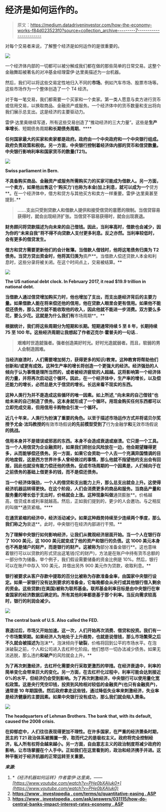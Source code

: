 # 经济是如何运作的。

> 原文：<https://medium.datadriveninvestor.com/how-the-economy-works-f84d023523f0?source=collection_archive---------7----------------------->

对每个交易者来说，了解整个经济是如何运作的是很重要的。

![](img/381d1b0f04b40c05f458c20a01e22e6b.png)

一个经济体内部的一切都可以被分解成我们都在做的那些简单的日常交易。这整个金融舞蹈被著名的对冲基金经理雷伊·达里奥描述为一台机器。

然后，我们可以将这些交易定性地归入不同的**市场**。例如汽车市场、股票市场等。这些市场作为一个整体创造了一个 T4 经济。

对于每一笔交易，我们都需要一个买家和一个卖家。第一类人愿意与卖方进行货币或信用交易，以换取商品、金融资产或服务。一个经济体中的货币数量和支出将向我们展示总支出。这是经济的主要驱动力。

雷伊·达里奥继续写道，所有这些交易创造了“推动经济的三大力量”。这些是**生产率增长**、短期债务周期**和长期债务周期**。****

**任何国家最大的买家和卖家都是政府。政府由一个中央政府和一个中央银行组成。政府负责政策和税收。另一方面，中央银行控制着经济体内部的货币和信贷数量。中央银行影响利率和国家货币的数量(T21)。**

**![](img/0fe639f76c2e0c15a36a581e8a56b25e.png)**

**Swiss parliament in Bern.**

**不具备购买商品、金融资产或服务所需购买力的买家可能成为借款人。另一方面，一个卖方，如果他出售这个‘购买力’(也称为本金)加上利息，就可以成为一个**贷方**。在一个经济体中，借方和贷方与其他买方和卖方一样重要。雷伊·达里奥甚至提到..**

> **……支出只受到贷款人和借款人提供和接受信贷的意愿的限制。当信贷容易获得时，就会出现经济扩张。当信贷不容易获得时，就会出现衰退。**

**财务顾问将贷款描述为向未来的自己借钱。因此，当利率高时，借款也会减少，因为你的“未来自我”将不得不向贷款人支付更多利息。反之亦然。当利率较低时，会有更多的借贷发生。**

**借方和贷方需要更新他们的会计账簿。当借款人借钱时，他将这笔债务归类为 T2 债务。当贷方贷出资金时，他将其归类为**资产**。当借款人偿还贷款人本金和利息时，这些分录将被关闭。在这个时间点上，交易被结算。**

**![](img/b4088168f1da51f2e8acfde1241bd50d.png)**

**The US national debt clock. In February 2017, it read $19.9 trillion in national debt.**

**当借款人通过信贷增加购买力时，他也增加了支出，而支出是经济背后的主要力量。如果借款人能在将来偿还他的信用，他在贷款人眼里会更有信用。如果他不能偿还债务，那么贷方就不能收取他的收入，因此他就不能进一步消费。双方要么多花，要么少花。这就是为什么我们有**市场周期**。**

**根据统计，我们将这些周期分为短期和长期。短期通常持续 5 至 8 年，长期持续 75 至 100 年。这些经济周期让我想起了作者迈克尔·霍普夫的一句话..**

> **艰难时世造就强者。强者创造美好时光。好时光造就弱者。而且，软弱的男人会制造困难。**

**当经济崩溃时，人们需要增加努力，获得更多的知识/教育。这种教育将帮助他们创新和/或更有成效。这种生产率的增长将创造一个更强大的经济。经济强劲的人倾向于认为事情是理所当然的，或者被经济疲软的人超越。这将影响第一个经济体的力量，并将再次启动这个循环。因此，在一个经济体中，生产率的增长，以及偿还能力的增长，必然总是大于信贷的增长。长远来看不现实的东西。**

**这种人类行为并不是造成这些循环的唯一因素。如上所述,“向未来的自己借钱”也给未来的自己制造了债务。这本身就形成了一个循环。用现金购买任何东西都可以立即完成交易，但用信用卡购物会引发一个循环。**

**近几十年来，人类行为扮演了重要的角色。以至于描述市场运作方式并将诺贝尔奖授予尤金·法玛教授的**有效市场假说**的先前模型受到了**行为金融学**和**无效市场假说**的挑战。**

**信用本身并不是错误或邪恶的东西。本身不会造成衰退或崩溃。它只是一个工具。当一个人用信贷为企业融资时，如果我们把创业风险放在一边，他会期望赚得更多，从而能够偿还债务。另一方面，如果它会资助一个人去一个充满异国情调的目的地度假，这是西方世界许多人曾经做过的事情，那么他就不指望他的支出会有回报，因此也就没有能力偿还他的债务。促成市场周期的一个因素是，人们倾向于在之前债务的基础上借更多的钱，而不是偿还债务。**

**当一个经济体强劲，一个人的借贷和支出能力上升，那么总支出就会上升。这使得经济机器运转得更快。在这个阶段，人们会消费更多的商品和服务。当商品产量和服务量的增长低于支出时，价格就会上涨。这种现象叫做**通货膨胀**。价格越高，借贷成本或利率就越高。然后，正如我们提到的，更少的人会邀功。与之相反的叫做**通货紧缩。****

**在通货紧缩的经济中，经济活动减少。如果这种趋势持续至少连续两个季度，那么我们称之为**衰退**。此时，中央银行在经济内部进行干预。**

**为了理解中央银行如何影响经济，让我们从微观经济层面开始。当一个人在银行存了 1000 美元，这 1000 美元就变成了他的资产和银行的负债。这 1000 美元本身也不再是储户的财产，而是银行的财产。这被称为**部分准备金银行**。这也意味着银行可以以贷款的形式贷出这笔钱(它的财产)，方法是在账户中持有货币总额的一部分作为储备。举个例子，我们假设需要储备的资金比例是 10%。然后，银行可以在账户中存入 100 美元，并借出另外 900 美元作为贷款，收取利息。**

**银行被要求从客户存款中提取的百分比被称为存款准备金率，由国家中央银行设定。如果一家银行没有达到要求的准备金，它每晚都会从央行或其他银行借入剩余的资金。这些贷款(在美国)被称为联邦基金。联邦基金利率目标是由中央银行在审查国家的经济数据后确定的。所有其他利率都是基于那个利率。当反向需求较高时，银行的利润会减少。**

**![](img/dcb1b75819652301c364a7a25b99d415.png)**

**The central bank of U.S. Also called the FED.**

**衰退过后，市场又开始加速。这一次，人们开始再次消费、借贷和投资。我们有一个市场繁荣期。如果经济人为地处于上升趋势，也就是说借钱，那么市场繁荣之后不久就会被描述为**泡沫**。泡沫倾向于**破裂**，价格将回到公平的市场水平。在泡沫破裂之前，个人和公司进入去杠杆化阶段。他们想尽一切办法减少债务。如果无法逃脱，那么违约**和破产**的风险就会上升。**

**为了再次刺激经济，去杠杆化需要央行采取更激烈的举措。在经济衰退中，利率的简单变化会带来巨大的变化。另一方面，在去杠杆化过程中，利率可能会达到接近 0%的水平，但经济仍会受到影响。为了再次刺激经济，中央银行可以使用量化宽松政策。这是央行凭空印钱，投资到风险相对较低的金融资产(也只有金融资产)，通常是 **10 年期国债**。然后政府拿走这些钱，通过降低失业率来刺激经济，失业率是经济健康的主要因素。如果中央银行没有成功，那么我们就会陷入萧条。**

**![](img/6bcc77501a8a914272982b6a40290a64.png)**

**The headquarters of Lehman Brothers. The bank that, with its default, caused the 2008 crisis.**

**在抑郁症中，人们往往表现得更加不理性。在许多国家，在严重的经济萧条时期，民主的 T21 政治体系被搁置一旁，取而代之的是极权主义。政府将完全控制经济，私人所有权将会越来越小。另一方面，自由意志主义的政治制度将减少政府的影响，让市场掌握在个人手中。正如我们在这里看到的，政治和经济携手并进。这种平衡对于经济机器的正常运转至关重要。**

***来源:***

1.  **《经济机器如何运转》作者雷伊·达里奥。——[*https://www.youtube.com/watch?v=PHe0bXAIuk0*](https://www.youtube.com/watch?v=PHe0bXAIuk0)**
2.  **[https://www . investopedia . com/terms/q/quantitative-easing . ASP](https://www.investopedia.com/terms/q/quantitative-easing.asp)**
3.  **[https://www . investopedia . com/ask/answers/031115/how-do-central-banks-impact-interest-rates-economy . ASP](https://www.investopedia.com/ask/answers/031115/how-do-central-banks-impact-interest-rates-economy.asp)**